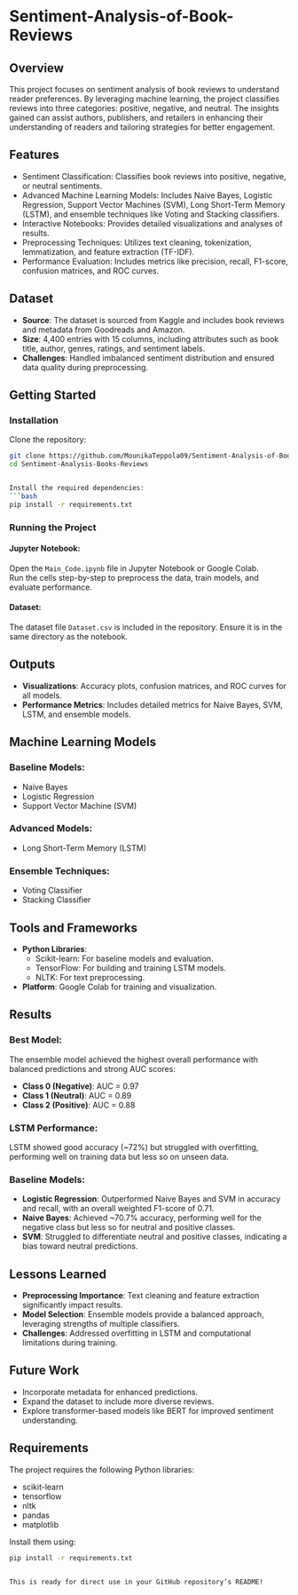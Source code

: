 # Sentiment-Analysis-of-Book-Reviews

## Overview
This project focuses on sentiment analysis of book reviews to understand reader preferences. By leveraging machine learning, the project classifies reviews into three categories: positive, negative, and neutral. The insights gained can assist authors, publishers, and retailers in enhancing their understanding of readers and tailoring strategies for better engagement.

## Features
- Sentiment Classification: Classifies book reviews into positive, negative, or neutral sentiments.
- Advanced Machine Learning Models: Includes Naive Bayes, Logistic Regression, Support Vector Machines (SVM), Long Short-Term Memory (LSTM), and ensemble techniques like Voting and Stacking classifiers.
- Interactive Notebooks: Provides detailed visualizations and analyses of results.
- Preprocessing Techniques: Utilizes text cleaning, tokenization, lemmatization, and feature extraction (TF-IDF).
- Performance Evaluation: Includes metrics like precision, recall, F1-score, confusion matrices, and ROC curves.

## Dataset
- **Source**: The dataset is sourced from Kaggle and includes book reviews and metadata from Goodreads and Amazon.
- **Size**: 4,400 entries with 15 columns, including attributes such as book title, author, genres, ratings, and sentiment labels.
- **Challenges**: Handled imbalanced sentiment distribution and ensured data quality during preprocessing.

## Getting Started

### Installation
Clone the repository:
```bash
git clone https://github.com/MounikaTeppola09/Sentiment-Analysis-of-Book-Reviews.git
cd Sentiment-Analysis-Books-Reviews


Install the required dependencies:
```bash
pip install -r requirements.txt
```

### Running the Project
#### Jupyter Notebook:
Open the `Main_Code.ipynb` file in Jupyter Notebook or Google Colab.  
Run the cells step-by-step to preprocess the data, train models, and evaluate performance.

#### Dataset:
The dataset file `Dataset.csv` is included in the repository. Ensure it is in the same directory as the notebook.

## Outputs
- **Visualizations**: Accuracy plots, confusion matrices, and ROC curves for all models.
- **Performance Metrics**: Includes detailed metrics for Naive Bayes, SVM, LSTM, and ensemble models.

## Machine Learning Models

### Baseline Models:
- Naive Bayes
- Logistic Regression
- Support Vector Machine (SVM)

### Advanced Models:
- Long Short-Term Memory (LSTM)

### Ensemble Techniques:
- Voting Classifier
- Stacking Classifier

## Tools and Frameworks
- **Python Libraries**:
  - Scikit-learn: For baseline models and evaluation.
  - TensorFlow: For building and training LSTM models.
  - NLTK: For text preprocessing.
- **Platform**: Google Colab for training and visualization.

## Results

### Best Model:
The ensemble model achieved the highest overall performance with balanced predictions and strong AUC scores:
- **Class 0 (Negative)**: AUC = 0.97
- **Class 1 (Neutral)**: AUC = 0.89
- **Class 2 (Positive)**: AUC = 0.88

### LSTM Performance:
LSTM showed good accuracy (~72%) but struggled with overfitting, performing well on training data but less so on unseen data.

### Baseline Models:
- **Logistic Regression**: Outperformed Naive Bayes and SVM in accuracy and recall, with an overall weighted F1-score of 0.71.
- **Naive Bayes**: Achieved ~70.7% accuracy, performing well for the negative class but less so for neutral and positive classes.
- **SVM**: Struggled to differentiate neutral and positive classes, indicating a bias toward neutral predictions.

## Lessons Learned
- **Preprocessing Importance**: Text cleaning and feature extraction significantly impact results.
- **Model Selection**: Ensemble models provide a balanced approach, leveraging strengths of multiple classifiers.
- **Challenges**: Addressed overfitting in LSTM and computational limitations during training.

## Future Work
- Incorporate metadata for enhanced predictions.
- Expand the dataset to include more diverse reviews.
- Explore transformer-based models like BERT for improved sentiment understanding.

## Requirements
The project requires the following Python libraries:
- scikit-learn
- tensorflow
- nltk
- pandas
- matplotlib

Install them using:
```bash
pip install -r requirements.txt
```
```

This is ready for direct use in your GitHub repository’s README!
